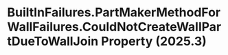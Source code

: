 # BuiltInFailures.PartMakerMethodForWallFailures.CouldNotCreateWallPartDueToWallJoin Property (2025.3)

﻿